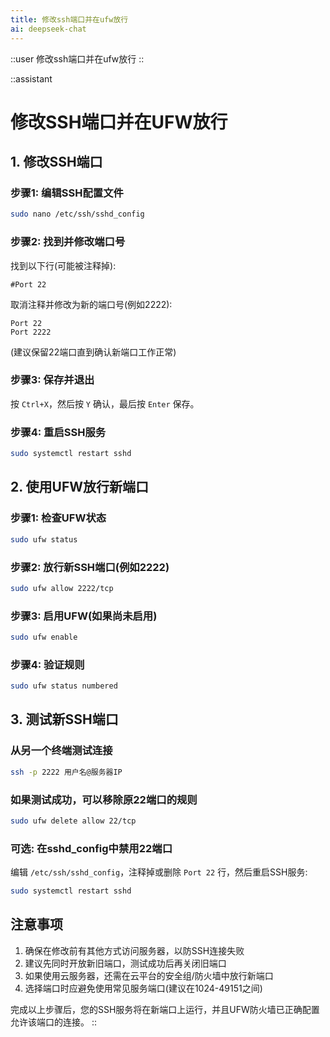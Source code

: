 ```yaml
---
title: 修改ssh端口并在ufw放行
ai: deepseek-chat
---
```


::user
修改ssh端口并在ufw放行
::

::assistant
# 修改SSH端口并在UFW放行

## 1. 修改SSH端口

### 步骤1: 编辑SSH配置文件
```bash
sudo nano /etc/ssh/sshd_config
```

### 步骤2: 找到并修改端口号
找到以下行(可能被注释掉):
```
#Port 22
```
取消注释并修改为新的端口号(例如2222):
```
Port 22
Port 2222
```
(建议保留22端口直到确认新端口工作正常)

### 步骤3: 保存并退出
按 `Ctrl+X`，然后按 `Y` 确认，最后按 `Enter` 保存。

### 步骤4: 重启SSH服务
```bash
sudo systemctl restart sshd
```

## 2. 使用UFW放行新端口

### 步骤1: 检查UFW状态
```bash
sudo ufw status
```

### 步骤2: 放行新SSH端口(例如2222)
```bash
sudo ufw allow 2222/tcp
```

### 步骤3: 启用UFW(如果尚未启用)
```bash
sudo ufw enable
```

### 步骤4: 验证规则
```bash
sudo ufw status numbered
```

## 3. 测试新SSH端口

### 从另一个终端测试连接
```bash
ssh -p 2222 用户名@服务器IP
```

### 如果测试成功，可以移除原22端口的规则
```bash
sudo ufw delete allow 22/tcp
```

### 可选: 在sshd_config中禁用22端口
编辑 `/etc/ssh/sshd_config`，注释掉或删除 `Port 22` 行，然后重启SSH服务:
```bash
sudo systemctl restart sshd
```

## 注意事项
1. 确保在修改前有其他方式访问服务器，以防SSH连接失败
2. 建议先同时开放新旧端口，测试成功后再关闭旧端口
3. 如果使用云服务器，还需在云平台的安全组/防火墙中放行新端口
4. 选择端口时应避免使用常见服务端口(建议在1024-49151之间)

完成以上步骤后，您的SSH服务将在新端口上运行，并且UFW防火墙已正确配置允许该端口的连接。
::